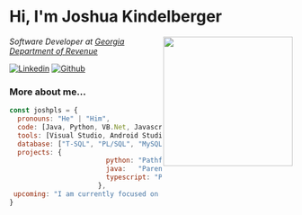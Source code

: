 # Hi, I'm Joshua Kindelberger
<img align='right' src="https://lh3.googleusercontent.com/pw/AM-JKLW9p6zmo0azR3rhHH1fBHJoT5KMoExcv-kbTkg3t8lZQhbaIvra2W4duhBi87x2jrLmWCnl9WNf_p83YtT0aCPUA08Q3Q5F46R81nJH1k2oKGPnqwK34grJZfBjCC2BBJdMY1mX3NDAmolzxTUTMy743w=w717-h955-no?authuser=0" width="230">
<p><em>Software Developer at <a href="http://www.dor.ga.gov">Georgia Department of Revenue</a>
</em></p>

[![Linkedin](https://img.shields.io/badge/LinkedIn-0077B5?style=for-the-badge&logo=linkedin&logoColor=white<SUBJECT>-<STATUS>-<COLOR>.svg)](https://www.linkedin.com/in/joshua-kindelberger/)
[![Github](https://img.shields.io/github/followers/joshpls?label=Follow&style=social)](https://www.github.com/joshpls/)

### More about me...  

```javascript
const joshpls = {
  pronouns: "He" | "Him",
  code: [Java, Python, VB.Net, Javascript, Typescript, HTML, CSS, C#],
  tools: [Visual Studio, Android Studio, React, Node, Docker],
  database: ["T-SQL", "PL/SQL", "MySQL"],
  projects: {
                        python: "Pathfinding Visualizer",
                        java:   "Parent-Teacher Conference App",
                        typescript: "Portfolio Website"
                      },
 upcoming: "I am currently focused on my portfolio website built in react / typescript."
}
```
